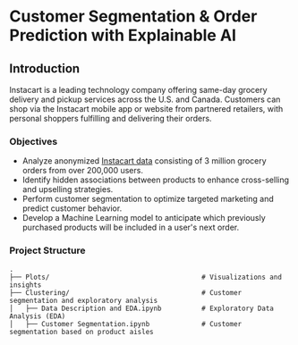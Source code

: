 # **Customer Segmentation & Order Prediction with Explainable AI**  

## **Introduction**  

Instacart is a leading technology company offering same-day grocery delivery and pickup services across the U.S. and Canada. Customers can shop via the Instacart mobile app or website from partnered retailers, with personal shoppers fulfilling and delivering their orders.  

### **Objectives**  

- Analyze anonymized [Instacart data](https://www.kaggle.com/c/instacart-market-basket-analysis/data) consisting of 3 million grocery orders from over 200,000 users.  
- Identify hidden associations between products to enhance cross-selling and upselling strategies.  
- Perform customer segmentation to optimize targeted marketing and predict customer behavior.  
- Develop a Machine Learning model to anticipate which previously purchased products will be included in a user's next order.  

### **Project Structure**  
```
.
├── Plots/                                      # Visualizations and insights  
├── Clustering/                                 # Customer segmentation and exploratory analysis  
│   ├── Data Description and EDA.ipynb          # Exploratory Data Analysis (EDA)  
│   ├── Customer Segmentation.ipynb             # Customer segmentation based on product aisles  
```
